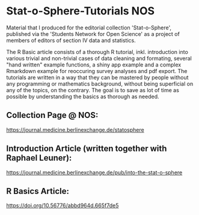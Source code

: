 # Stat-o-Sphere-Tutorials NOS

Material that I produced for the editorial collection 'Stat-o-Sphere', published via the 'Students Network for Open Science'
as a project of members of editors of section IV data and statistics. 

The R Basic article consists of a thorough R tutorial, inkl. introduction into various trivial and non-trivial cases of data cleaning and formating, several "hand written" example functions, a shiny app example and a complex Rmarkdown example for reoccuring survey analyses and pdf export. The tutorials are written in a way that they can be mastered by people without any programming or mathematics background, without being superficial on any of the topics, on the contrary. The goal is to save as lot of time as possible by understanding the basics as thorough as needed. 

## Collection Page @ NOS:
https://journal.medicine.berlinexchange.de/statosphere

## Introduction Article (written together with Raphael Leuner):
https://journal.medicine.berlinexchange.de/pub/into-the-stat-o-sphere

## R Basics Article:
https://doi.org/10.56776/abbd964d.665f7de5 

